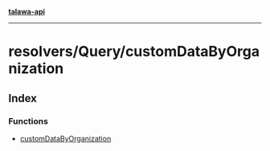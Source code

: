 [**talawa-api**](../../../README.md)

***

# resolvers/Query/customDataByOrganization

## Index

### Functions

- [customDataByOrganization](functions/customDataByOrganization.md)
